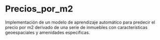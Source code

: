 # Precios_por_m2
Implementación de un modelo de aprendizaje automático para predecir el precio por m2 derivado de una serie de inmuebles con características geoespaciales y amenidades especificas.
